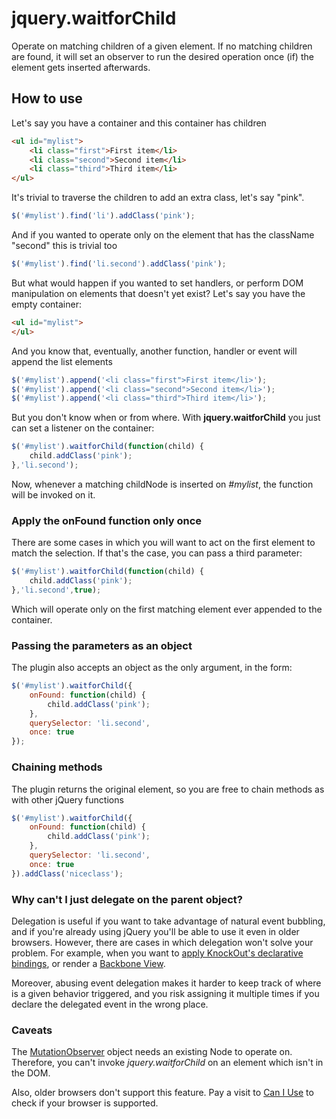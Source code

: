 # jquery.waitforChild

Operate on matching children of a given element. If no matching children are found, it will set an observer to run the desired operation once (if) the element gets inserted afterwards.

## How to use

Let's say you have a container and this container has children

```html
<ul id="mylist">
    <li class="first">First item</li>
    <li class="second">Second item</li>
    <li class="third">Third item</li>
</ul>
```

It's trivial to traverse the children to add an extra class, let's say "pink". 

```js
$('#mylist').find('li').addClass('pink');
```

And if you wanted to operate only on the element that has the className "second" this is trivial too

```js
$('#mylist').find('li.second').addClass('pink');
```

But what would happen if you wanted to set handlers, or perform DOM manipulation on elements that doesn't yet exist? Let's say you have the empty container:

```html
<ul id="mylist">
</ul>
```

And you know that, eventually, another function, handler or event will append the list elements

```js
$('#mylist').append('<li class="first">First item</li>');
$('#mylist').append('<li class="second">Second item</li>');
$('#mylist').append('<li class="third">Third item</li>');
```

But you don't know when or from where. With **jquery.waitforChild** you just can set a listener on the container:

```js
$('#mylist').waitforChild(function(child) {
    child.addClass('pink');
},'li.second');
```

Now, whenever a matching childNode is inserted on *#mylist*, the function will be invoked on it. 

### Apply the onFound function only once

There are some cases in which you will want to act on the first element to match the selection. If that's the case, you can pass a third parameter:

```js
$('#mylist').waitforChild(function(child) {
    child.addClass('pink');
},'li.second',true);
```

Which will operate only on the first matching element ever appended to the container.

### Passing the parameters as an object

The plugin also accepts an object as the only argument, in the form:

```js
$('#mylist').waitforChild({
    onFound: function(child) {
        child.addClass('pink');
    },
    querySelector: 'li.second',
    once: true
});
```

### Chaining methods

The plugin returns the original element, so you are free to chain methods as with other jQuery functions

```js
$('#mylist').waitforChild({
    onFound: function(child) {
        child.addClass('pink');
    },
    querySelector: 'li.second',
    once: true
}).addClass('niceclass');
```


### Why can't I just delegate on the parent object?

Delegation is useful if you want to take advantage of natural event bubbling, and if you're already using jQuery you'll be able to use it even in older browsers. However, there are cases in which delegation won't solve your problem. For example, when you want to [apply KnockOut's declarative bindings](http://knockoutjs.com/documentation/observables.html), or render a [Backbone View](http://backbonejs.org/#View).

Moreover, abusing event delegation makes it harder to keep track of where is a given behavior triggered, and you risk assigning it multiple times if you declare the delegated event in the wrong place. 


### Caveats

The [MutationObserver](https://developer.mozilla.org/en-US/docs/Web/API/MutationObserver) object needs an existing Node to operate on. Therefore, you can't invoke *jquery.waitforChild* on an element which isn't in the DOM.

Also, older browsers don't support this feature. Pay a visit to [Can I Use](http://caniuse.com/#feat=mutationobserver) to check if your browser is supported.
